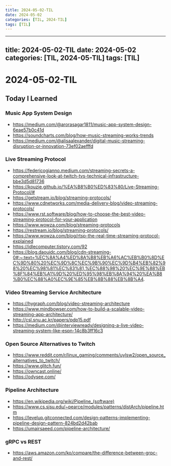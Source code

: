 ```yaml
---
title: 2024-05-02-TIL
date: 2024-05-02
categories: [TIL, 2024-TIL]
tags: [TIL]
---
```


---
title: 2024-05-02-TIL
date: 2024-05-02
categories: [TIL, 2024-05-TIL]
tags: [TIL]
---

# 2024-05-02-TIL

## Today I Learned

### Music App System Design

- https://medium.com/@arorasagar1811/music-app-system-design-6eae57b0c41d
- https://soundcharts.com/blog/how-music-streaming-works-trends
- https://medium.com/@alisaalexander/digital-music-streaming-disruption-or-innovation-73ef02aefffd

### Live Streaming Protocol

- https://federicogianno.medium.com/streaming-secrets-a-comprehensive-look-at-twitch-tvs-technical-infrastructure-bbe3d5d81736
- https://kouzie.github.io/%EA%B8%B0%ED%83%80/Live-Streaming-Protocol/#
- https://getstream.io/blog/streaming-protocols/
- https://www.cdnetworks.com/media-delivery-blog/video-streaming-protocols/
- https://www.rst.software/blog/how-to-choose-the-best-video-streaming-protocol-for-your-application
- https://www.wowza.com/blog/streaming-protocols
- https://restream.io/blog/streaming-protocols/
- https://www.wowza.com/blog/rtsp-the-real-time-streaming-protocol-explained
- https://idlecomputer.tistory.com/92
- https://blog.daouidc.com/blog/cdn-streaming-0#:~:text=%EC%8A%A4%ED%8A%B8%EB%A6%AC%EB%B0%8D%EC%9D%80%20%EC%9D%8C%EC%9B%90%EC%9D%B4%EB%82%98%20%EC%98%81%EC%83%81,%EC%88%98%20%EC%9E%88%EB%8F%84%EB%A1%9D%20%ED%95%98%EB%8A%94%20%EA%B8%B0%EC%88%A0%EC%9E%85%EB%8B%88%EB%8B%A4.

### Video Streaming Service Architecture

- https://hygraph.com/blog/video-streaming-architecture
- https://www.mindbowser.com/how-to-build-a-scalable-video-streaming-app-architecture/
- http://csl.snu.ac.kr/papers/pdp15.pdf
- https://medium.com/@interviewready/designing-a-live-video-streaming-system-like-espn-14c8b3ff16c3

### Open Source Alternatives to Twitch

- https://www.reddit.com/r/linux_gaming/comments/uylsw2/open_source_alternatives_to_twitch/
- https://www.glitch.fun/
- https://owncast.online/
- https://odysee.com/

### Pipeline Architecture

- https://en.wikipedia.org/wiki/Pipeline_(software)
- https://www.cs.sjsu.edu/~pearce/modules/patterns/distArch/pipeline.htm
- https://levelup.gitconnected.com/design-patterns-implementing-pipeline-design-pattern-824bd2d42bab
- https://umairsaeed.com/pipeline-architecture/

### gRPC vs REST

- https://aws.amazon.com/ko/compare/the-difference-between-grpc-and-rest/
